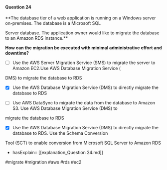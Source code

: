 #### Question  24


**The database tier of a web application is running on a Windows server on-premises. The database is a Microsoft SQL

Server database. The application owner would like to migrate the database to an Amazon RDS instance.**


**How can the migration be executed with minimal administrative effort and downtime?**


- [ ] Use the AWS Server Migration Service (SMS) to migrate the server to Amazon EC2.Use AWS Database Migration Service (

DMS) to migrate the database to RDS


- [x] Use the AWS Database Migration Service (DMS) to directly migrate the database to RDS


- [ ] Use AWS DataSync to migrate the data from the database to Amazon S3. Use AWS Database Migration Service (DMS) to

migrate the database to RDS


- [x] Use the AWS Database Migration Service (DMS) to directly migrate the database to RDS. Use the Schema Conversion

Tool (SCT) to enable conversion from Microsoft SQL Server to Amazon RDS



- hasExplain:: [[explanation_Question  24.md]]

#migrate #migration #aws #rds #ec2 